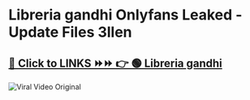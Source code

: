 
 # Libreria gandhi Onlyfans Leaked - Update Files 3llen

## <h2><a href="https://clipsfans.com/Libreria_gandhi&ref=git">🔗 Click to LINKS ⏩⏩ 👉 🟢 Libreria gandhi </a></h2>

<a href="https://clipsfans.com/Libreria_gandhi&ref=git" rel="nofollow" data-target="animated-image.originalLink"><img src="https://i.ibb.co.com/xMMVF88/686577567.gif" alt="Viral Video Original" style="max-width: 100%; display: inline-block;" data-target="animated-image.originalImage"></a>

